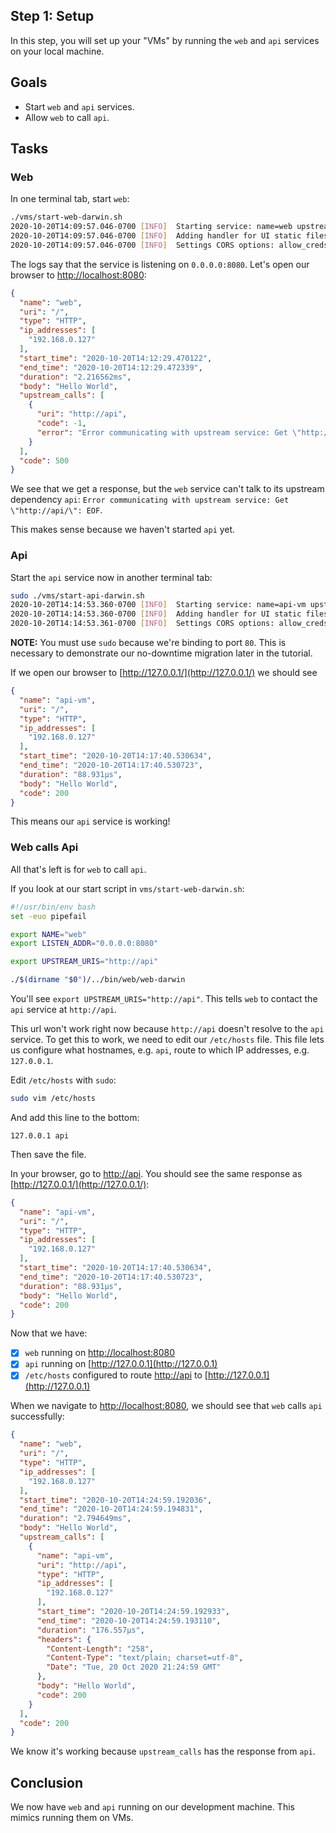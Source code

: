 ## Step 1: Setup
In this step, you will set up your "VMs" by running the `web` and `api` services
on your local machine.

## Goals
* Start `web` and `api` services.
* Allow `web` to call `api`.

## Tasks

### Web
In one terminal tab, start `web`:

```bash
./vms/start-web-darwin.sh
2020-10-20T14:09:57.046-0700 [INFO]  Starting service: name=web upstreamURIs=http://api upstreamWorkers=1 listenAddress=0.0.0.0:8080 service type=http
2020-10-20T14:09:57.046-0700 [INFO]  Adding handler for UI static files
2020-10-20T14:09:57.046-0700 [INFO]  Settings CORS options: allow_creds=false allow_headers=Accept,Accept-Language,Content-Language,Origin,Content-Type allow_origins=*
```

The logs say that the service is listening on `0.0.0.0:8080`. Let's open our
browser to [http://localhost:8080](http://localhost:8080):

```json
{
  "name": "web",
  "uri": "/",
  "type": "HTTP",
  "ip_addresses": [
    "192.168.0.127"
  ],
  "start_time": "2020-10-20T14:12:29.470122",
  "end_time": "2020-10-20T14:12:29.472339",
  "duration": "2.216562ms",
  "body": "Hello World",
  "upstream_calls": [
    {
      "uri": "http://api",
      "code": -1,
      "error": "Error communicating with upstream service: Get \"http://api/\": EOF"
    }
  ],
  "code": 500
}
```

We see that we get a response, but the `web` service can't talk to its upstream
dependency `api`: `Error communicating with upstream service: Get \"http://api/\": EOF`.

This makes sense because we haven't started `api` yet.


### Api
Start the `api` service now in another terminal tab:

```bash
sudo ./vms/start-api-darwin.sh
2020-10-20T14:14:53.360-0700 [INFO]  Starting service: name=api-vm upstreamURIs= upstreamWorkers=1 listenAddress=127.0.0.1:80 service type=http
2020-10-20T14:14:53.360-0700 [INFO]  Adding handler for UI static files
2020-10-20T14:14:53.361-0700 [INFO]  Settings CORS options: allow_creds=false allow_headers=Accept,Accept-Language,Content-Language,Origin,Content-Type allow_origins=*
```

**NOTE:** You must use `sudo` because we're binding to port `80`. This is necessary
to demonstrate our no-downtime migration later in the tutorial.

If we open our browser to [http://127.0.0.1/](http://127.0.0.1/) we should see

```json
{
  "name": "api-vm",
  "uri": "/",
  "type": "HTTP",
  "ip_addresses": [
    "192.168.0.127"
  ],
  "start_time": "2020-10-20T14:17:40.530634",
  "end_time": "2020-10-20T14:17:40.530723",
  "duration": "88.931µs",
  "body": "Hello World",
  "code": 200
}
```

This means our `api` service is working!

### Web calls Api

All that's left is for `web` to call `api`.

If you look at our start script in `vms/start-web-darwin.sh`:

```bash
#!/usr/bin/env bash
set -euo pipefail

export NAME="web"
export LISTEN_ADDR="0.0.0.0:8080"

export UPSTREAM_URIS="http://api"

./$(dirname "$0")/../bin/web/web-darwin
```

You'll see `export UPSTREAM_URIS="http://api"`. This tells `web` to contact
the `api` service at `http://api`.

This url won't work right now because `http://api` doesn't resolve to the `api`
service. To get this to work, we need to edit our `/etc/hosts` file. This file
lets us configure what hostnames, e.g. `api`, route to which IP addresses, e.g. `127.0.0.1`.

Edit `/etc/hosts` with `sudo`:

```bash
sudo vim /etc/hosts
```

And add this line to the bottom:
```
127.0.0.1 api
```

Then save the file.

In your browser, go to [http://api](http://api). You should see the same response
as [http://127.0.0.1/](http://127.0.0.1/):

```json
{
  "name": "api-vm",
  "uri": "/",
  "type": "HTTP",
  "ip_addresses": [
    "192.168.0.127"
  ],
  "start_time": "2020-10-20T14:17:40.530634",
  "end_time": "2020-10-20T14:17:40.530723",
  "duration": "88.931µs",
  "body": "Hello World",
  "code": 200
}
```

Now that we have:
- [x] `web` running on [http://localhost:8080](http://localhost:8080)
- [x] `api` running on [http://127.0.0.1](http://127.0.0.1)
- [x] `/etc/hosts` configured to route [http://api](http://api) to [http://127.0.0.1](http://127.0.0.1)

When we navigate to [http://localhost:8080](http://localhost:8080), we should
see that `web` calls `api` successfully:

```json
{
  "name": "web",
  "uri": "/",
  "type": "HTTP",
  "ip_addresses": [
    "192.168.0.127"
  ],
  "start_time": "2020-10-20T14:24:59.192036",
  "end_time": "2020-10-20T14:24:59.194831",
  "duration": "2.794649ms",
  "body": "Hello World",
  "upstream_calls": [
    {
      "name": "api-vm",
      "uri": "http://api",
      "type": "HTTP",
      "ip_addresses": [
        "192.168.0.127"
      ],
      "start_time": "2020-10-20T14:24:59.192933",
      "end_time": "2020-10-20T14:24:59.193110",
      "duration": "176.557µs",
      "headers": {
        "Content-Length": "258",
        "Content-Type": "text/plain; charset=utf-8",
        "Date": "Tue, 20 Oct 2020 21:24:59 GMT"
      },
      "body": "Hello World",
      "code": 200
    }
  ],
  "code": 200
}
```

We know it's working because `upstream_calls` has the response from `api`.

## Conclusion
We now have `web` and `api` running on our development machine. This mimics
running them on VMs.
